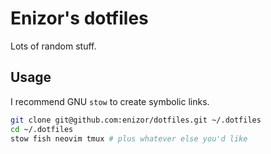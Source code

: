 Enizor's dotfiles
=================

Lots of random stuff.

## Usage

I recommend GNU `stow` to create symbolic links.
```sh
git clone git@github.com:enizor/dotfiles.git ~/.dotfiles
cd ~/.dotfiles
stow fish neovim tmux # plus whatever else you'd like
```
